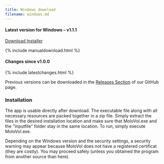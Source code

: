 ```yaml
---
title: Windows download
filename: windows.md
---
```


#### Latest version for Windows – v1.1.1

<div class="button-row">
<a class="button download" 
  href="https://github.com/molovol/MoloVol/releases/download/v1.1.1/MoloVol_windows_v1.1.1.zip">
  Download Installer
</a>
</div>

{% include manualdownload.html %}

#### Changes since v1.0.0

{% include latestchanges.html %}

Previous versions can be downloaded in the [Releases Section](https://github.com/molovol/MoloVol/releases) 
of our GitHub page.

### Installation

The app is usable directly after download. The executable file along with all necessary resources are packed
together in a zip file. Simply extract the files in the desired installation location and make sure that 
MoloVol.exe and the "inputfile" folder stay in the same location. To run, simply execute MoloVol.exe.

Depending on the Windows version and the security settings, a security warning may appear because MoloVol 
does not have a registered certificat (they are costly). You may proceed safely (unless you obtained the 
program from another source than here).

